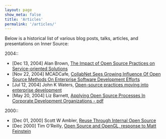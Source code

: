 ```yaml
---
layout: page
show_meta: false
title: 'Articles'
permalink: '/articles/'
---
```


Below is a historical list of various blog posts, talks, articles, and presentations on Inner Source:

2004::
* [Dec 13, 2004] Alan Brown, [The Impact of Open Source Practices on Service-oriented Solutions](https://www.ibm.com/developerworks/community/forums/html/topic?id=77777777-0000-0000-0000-000006098779)
* [Nov 22, 2004] MCADCafe, [CollabNet Sees Growing Influence Of Open Source Methods On Enterprise Software Development Efforts](http://www10.mcadcafe.com/nbc/articles/view_article.php?section=CorpNews&amp;articleid=154457)
* [Jul 12, 2004] John K Waters, [Open-source practices moving into enterprise development](http://adtmag.com/articles/2004/12/07/opensource-practices-moving-into-enterprise-development.aspx)
* [May 20, 2004] Liz Barnett, [Applying Open Source Processes In Corporate Development Organizations - pdf](http://www.open.collab.net/files/documents/86/28/Forrester_Applying_Open_Source_Processes.pdf)

2000::
* [Dec 01, 2000] Scott W Ambler, [Reuse Through Internal Open Source](http://www.drdobbs.com/reuse-through-internal-open-source/184414685)
* [Dec 2000] Tim O’Reilly, [Open Source and OpenGL, response to Matt Feinstein](http://archive.oreilly.com/pub/a/oreilly/ask_tim/2000/opengl_1200.html)